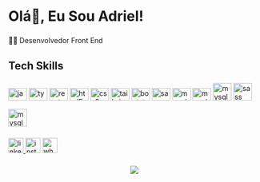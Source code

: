 <h1 align="left">Olá👋, Eu Sou Adriel!</h1>

###

<p align="left">👨‍💻 Desenvolvedor Front End</p>

###


###

<h2 align="left">Tech Skills</h2>

###

<div align="left">
  <img src="https://cdn.jsdelivr.net/gh/devicons/devicon/icons/javascript/javascript-original.svg" height="25" width="37" alt="javascript logo"  />
  <img src="https://cdn.jsdelivr.net/gh/devicons/devicon/icons/typescript/typescript-original.svg" height="25" width="37" alt="typescript logo"  />
  <img src="https://cdn.jsdelivr.net/gh/devicons/devicon/icons/react/react-original.svg" height="25" width="37" alt="react logo"  />
  <img src="https://cdn.jsdelivr.net/gh/devicons/devicon/icons/html5/html5-original.svg" height="25" width="37" alt="html5 logo"  />
  <img src="https://cdn.jsdelivr.net/gh/devicons/devicon/icons/css3/css3-original.svg" height="25" width="37" alt="css3 logo"  />
  <img src="https://cdn.jsdelivr.net/gh/devicons/devicon/icons/tailwindcss/tailwindcss-original-wordmark.svg" height="25" width="37" alt="tailwindcss logo"  />
  <img src="https://cdn.jsdelivr.net/gh/devicons/devicon/icons/bootstrap/bootstrap-original.svg" height="25" width="37" alt="bootstrap logo"  />
  <img src="https://cdn.jsdelivr.net/gh/devicons/devicon/icons/sass/sass-original.svg" height="25" width="37" alt="sass logo"  />
  <img src="https://cdn.jsdelivr.net/gh/devicons/devicon/icons/mysql/mysql-original.svg" height="25" width="37" alt="mysql logo"  />
   <img src="https://upload.wikimedia.org/wikipedia/commons/thumb/9/95/Vue.js_Logo_2.svg/512px-Vue.js_Logo_2.svg.png?20170919082558" height="25" width="37" alt="mysql logo"  />
  <img style="    max-width: 100%;
    height: 35px;" src="https://upload.wikimedia.org/wikipedia/commons/thumb/c/cf/Angular_full_color_logo.svg/250px-Angular_full_color_logo.svg.png" height="25" width="37" alt="mysql logo"  />
    <img style="    max-width: 100%;
    height: 35px;" src="https://miro.medium.com/max/640/0*I4KFArErBehs6aaU.webp" height="25" width="37" alt="sass logo"  />
  
  <img style="    max-width: 100%;
    height: 35px;" src="https://images.g2crowd.com/uploads/product/image/large_detail/large_detail_f0b606abb6d19089febc9faeeba5bc05/nodejs-development-services.png" height="25" width="37" alt="mysql logo"  />
  
</div>

###

<div align="left">
  <a href="https://www.linkedin.com/in/adriel-hahn-ab7196211" target="_blank">
    <img src="https://img.shields.io/static/v1?message=LinkedIn&logo=linkedin&label=&color=0077B5&logoColor=white&labelColor=&style=for-the-badge" height="30" alt="linkedin logo"  />
  </a>
  <img src="https://img.shields.io/static/v1?message=Instagram&logo=instagram&label=&color=E4405F&logoColor=white&labelColor=&style=for-the-badge" height="30" alt="instagram logo"  />
  <a href="https://api.whatsapp.com/send?phone=5551986358851" target="_blank">
    <img src="https://img.shields.io/static/v1?message=Whatsapp&logo=whatsapp&label=&color=25D366&logoColor=white&labelColor=&style=for-the-badge" height="30" alt="whatsapp logo"  />
  </a>
</div>

###

<div align="center">
  <img src="https://profile-counter.glitch.me/98209820Adriel/count.svg?"  />
</div>

###
